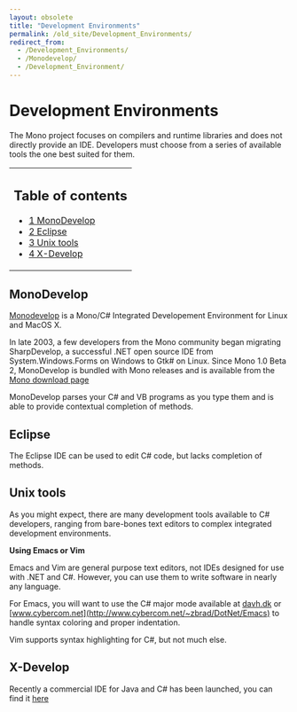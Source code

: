 ```yaml
---
layout: obsolete
title: "Development Environments"
permalink: /old_site/Development_Environments/
redirect_from:
  - /Development_Environments/
  - /Monodevelop/
  - /Development_Environment/
---
```


Development Environments
========================

The Mono project focuses on compilers and runtime libraries and does not directly provide an IDE. Developers must choose from a series of available tools the one best suited for them.

<table>
<col width="100%" />
<tbody>
<tr class="odd">
<td align="left"><h2>Table of contents</h2>
<ul>
<li><a href="#monodevelop">1 MonoDevelop</a></li>
<li><a href="#eclipse">2 Eclipse</a></li>
<li><a href="#unix-tools">3 Unix tools</a></li>
<li><a href="#x-develop">4 X-Develop</a></li>
</ul></td>
</tr>
</tbody>
</table>

MonoDevelop
-----------

[Monodevelop](http://www.monodevelop.org) is a Mono/C\# Integrated Developement Environment for Linux and MacOS X.

In late 2003, a few developers from the Mono community began migrating SharpDevelop, a successful .NET open source IDE from System.Windows.Forms on Windows to Gtk\# on Linux. Since Mono 1.0 Beta 2, MonoDevelop is bundled with Mono releases and is available from the [Mono download page]({{site.github.url}}/old_site/Downloads "Downloads")

MonoDevelop parses your C\# and VB programs as you type them and is able to provide contextual completion of methods.

Eclipse
-------

The Eclipse IDE can be used to edit C\# code, but lacks completion of methods.

Unix tools
----------

As you might expect, there are many development tools available to C\# developers, ranging from bare-bones text editors to complex integrated development environments.

**Using Emacs or Vim**

Emacs and Vim are general purpose text editors, not IDEs designed for use with .NET and C\#. However, you can use them to write software in nearly any language.

For Emacs, you will want to use the C\# major mode available at [davh.dk](http://davh.dk/script) or [www.cybercom.net](http://www.cybercom.net/~zbrad/DotNet/Emacs) to handle syntax coloring and proper indentation.

Vim supports syntax highlighting for C\#, but not much else.

X-Develop
---------

Recently a commercial IDE for Java and C\# has been launched, you can find it [here](http://www.x-develop.com/)

